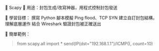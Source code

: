 🧪 Scapy
📌 用途：封包生成/改寫神器，用程式控制封包發送

🎯 學習目標：
撰寫 Python 腳本模擬 Ping flood、TCP SYN
建立自訂封包結構，理解底層運作
結合 Wireshark 驗證封包被正確送出

🧰 簡單範例：
> from scapy.all import *
send(IP(dst="192.168.1.1")/ICMP(), count=10)

